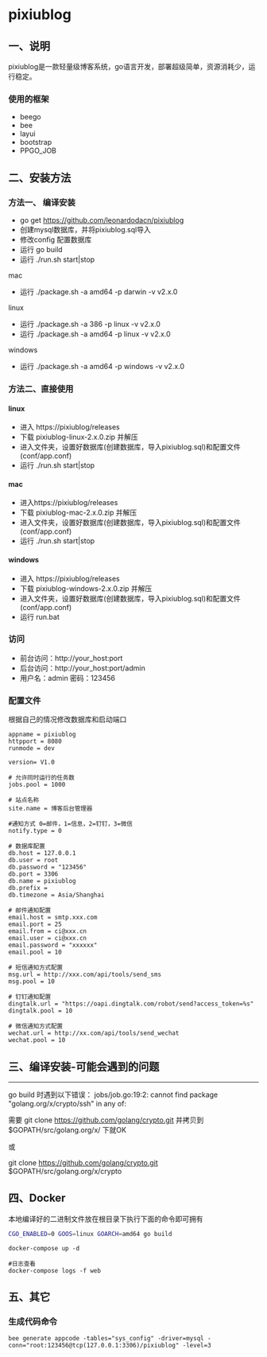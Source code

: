 # pixiublog

## 一、说明

pixiublog是一款轻量级博客系统，go语言开发，部署超级简单，资源消耗少，运行稳定。

### 使用的框架

+ beego
+ bee
+ layui
+ bootstrap
+ PPGO_JOB

## 二、安装方法

### 方法一、 编译安装

- go get https://github.com/leonardodacn/pixiublog
- 创建mysql数据库，并将pixiublog.sql导入
- 修改config 配置数据库
- 运行 go build
- 运行 ./run.sh start|stop

mac
- 运行 ./package.sh -a amd64 -p darwin -v v2.x.0

linux
- 运行 ./package.sh -a 386 -p linux -v v2.x.0
- 运行 ./package.sh -a amd64 -p linux -v v2.x.0

windows
- 运行 ./package.sh -a amd64 -p windows -v v2.x.0


### 方法二、直接使用

#### linux

- 进入 https://pixiublog/releases
- 下载 pixiublog-linux-2.x.0.zip 并解压
- 进入文件夹，设置好数据库(创建数据库，导入pixiublog.sql)和配置文件(conf/app.conf)
- 运行 ./run.sh start|stop

#### mac

- 进入https://pixiublog/releases
- 下载 pixiublog-mac-2.x.0.zip 并解压
- 进入文件夹，设置好数据库(创建数据库，导入pixiublog.sql)和配置文件(conf/app.conf)
- 运行 ./run.sh start|stop

#### windows

- 进入 https://pixiublog/releases
- 下载 pixiublog-windows-2.x.0.zip 并解压
- 进入文件夹，设置好数据库(创建数据库，导入pixiublog.sql)和配置文件(conf/app.conf)
- 运行 run.bat

### 访问
+ 前台访问：http://your_host:port
+ 后台访问：http://your_host:port/admin
+ 用户名：admin 密码：123456

### 配置文件
根据自己的情况修改数据库和启动端口
```
appname = pixiublog
httpport = 8080
runmode = dev

version= V1.0

# 允许同时运行的任务数
jobs.pool = 1000

# 站点名称
site.name = 博客后台管理器

#通知方式 0=邮件，1=信息，2=钉钉，3=微信
notify.type = 0

# 数据库配置
db.host = 127.0.0.1
db.user = root
db.password = "123456"
db.port = 3306
db.name = pixiublog
db.prefix = 
db.timezone = Asia/Shanghai

# 邮件通知配置
email.host = smtp.xxx.com
email.port = 25
email.from = ci@xxx.cn
email.user = ci@xxx.cn
email.password = "xxxxxx"
email.pool = 10

# 短信通知方式配置
msg.url = http://xxx.com/api/tools/send_sms
msg.pool = 10

# 钉钉通知配置
dingtalk.url = "https://oapi.dingtalk.com/robot/send?access_token=%s"
dingtalk.pool = 10

# 微信通知方式配置
wechat.url = http://xx.com/api/tools/send_wechat
wechat.pool = 10
```

## 三、编译安装-可能会遇到的问题
----
go build 时遇到以下错误：
jobs/job.go:19:2: cannot find package "golang.org/x/crypto/ssh" in any of:

需要 git clone https://github.com/golang/crypto.git
并拷贝到 $GOPATH/src/golang.org/x/ 下就OK

或

git clone https://github.com/golang/crypto.git $GOPATH/src/golang.org/x/crypto

## 四、Docker

本地编译好的二进制文件放在根目录下执行下面的命令即可拥有
```bash
CGO_ENABLED=0 GOOS=linux GOARCH=amd64 go build
```

```
docker-compose up -d

#日志查看
docker-compose logs -f web

```

## 五、其它

### 生成代码命令
`bee generate appcode -tables="sys_config" -driver=mysql -conn="root:123456@tcp(127.0.0.1:3306)/pixiublog" -level=3
`